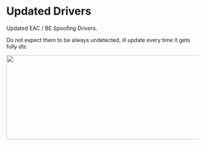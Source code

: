 # Updated Drivers
Updated EAC / BE Spoofing Drivers.

Do not expect them to be always undetected, ill update every time it gets fully dtc

<p align="center"><img src="https://cdn.discordapp.com/attachments/1128740743922593914/1132118587084128365/soardev-whiter.png" width="1817px" height="221px" alt="ddos"></p>
